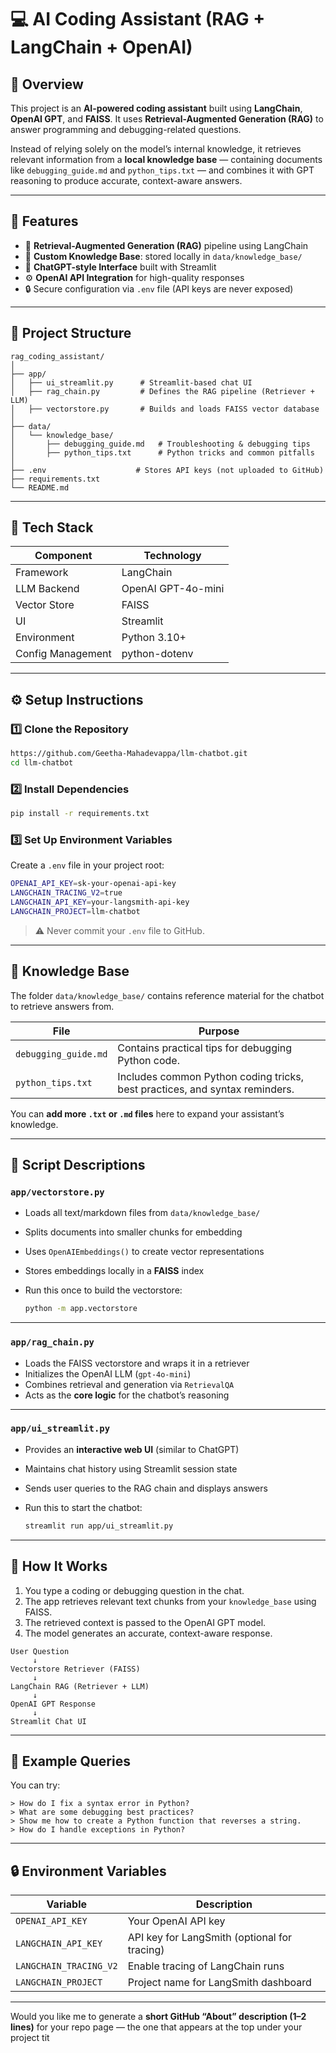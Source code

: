 # 💻 AI Coding Assistant (RAG + LangChain + OpenAI)

## 📘 Overview

This project is an **AI-powered coding assistant** built using **LangChain**, **OpenAI GPT**, and **FAISS**.
It uses **Retrieval-Augmented Generation (RAG)** to answer programming and debugging-related questions.

Instead of relying solely on the model’s internal knowledge, it retrieves relevant information from a **local knowledge base** — containing documents like `debugging_guide.md` and `python_tips.txt` — and combines it with GPT reasoning to produce accurate, context-aware answers.

---

## 🧠 Features

* 🧩 **Retrieval-Augmented Generation (RAG)** pipeline using LangChain
* 🧠 **Custom Knowledge Base**: stored locally in `data/knowledge_base/`
* 💬 **ChatGPT-style Interface** built with Streamlit
* ⚙️ **OpenAI API Integration** for high-quality responses
* 🔒 Secure configuration via `.env` file (API keys are never exposed)

---

## 🧩 Project Structure

```
rag_coding_assistant/
│
├── app/
│   ├── ui_streamlit.py      # Streamlit-based chat UI
│   ├── rag_chain.py         # Defines the RAG pipeline (Retriever + LLM)
│   ├── vectorstore.py       # Builds and loads FAISS vector database
│
├── data/
│   └── knowledge_base/
│       ├── debugging_guide.md   # Troubleshooting & debugging tips
│       ├── python_tips.txt      # Python tricks and common pitfalls
│
├── .env                    # Stores API keys (not uploaded to GitHub)
├── requirements.txt
└── README.md
```

---

## 🧰 Tech Stack

| Component         | Technology         |
| ----------------- | ------------------ |
| Framework         | LangChain          |
| LLM Backend       | OpenAI GPT-4o-mini |
| Vector Store      | FAISS              |
| UI                | Streamlit          |
| Environment       | Python 3.10+       |
| Config Management | python-dotenv      |

---

## ⚙️ Setup Instructions

### 1️⃣ Clone the Repository

```bash
https://github.com/Geetha-Mahadevappa/llm-chatbot.git
cd llm-chatbot
```

### 2️⃣ Install Dependencies

```bash
pip install -r requirements.txt
```

### 3️⃣ Set Up Environment Variables

Create a `.env` file in your project root:

```bash
OPENAI_API_KEY=sk-your-openai-api-key
LANGCHAIN_TRACING_V2=true
LANGCHAIN_API_KEY=your-langsmith-api-key
LANGCHAIN_PROJECT=llm-chatbot
```

> ⚠️ Never commit your `.env` file to GitHub.

---

## 🧠 Knowledge Base

The folder `data/knowledge_base/` contains reference material for the chatbot to retrieve answers from.

| File                 | Purpose                                                                     |
| -------------------- | --------------------------------------------------------------------------- |
| `debugging_guide.md` | Contains practical tips for debugging Python code.                          |
| `python_tips.txt`    | Includes common Python coding tricks, best practices, and syntax reminders. |

You can **add more `.txt` or `.md` files** here to expand your assistant’s knowledge.

---

## 🧩 Script Descriptions

### `app/vectorstore.py`

* Loads all text/markdown files from `data/knowledge_base/`
* Splits documents into smaller chunks for embedding
* Uses `OpenAIEmbeddings()` to create vector representations
* Stores embeddings locally in a **FAISS** index
* Run this once to build the vectorstore:

  ```bash
  python -m app.vectorstore
  ```

---

### `app/rag_chain.py`

* Loads the FAISS vectorstore and wraps it in a retriever
* Initializes the OpenAI LLM (`gpt-4o-mini`)
* Combines retrieval and generation via `RetrievalQA`
* Acts as the **core logic** for the chatbot’s reasoning

---

### `app/ui_streamlit.py`

* Provides an **interactive web UI** (similar to ChatGPT)
* Maintains chat history using Streamlit session state
* Sends user queries to the RAG chain and displays answers
* Run this to start the chatbot:

  ```bash
  streamlit run app/ui_streamlit.py
  ```

---

## 🧩 How It Works

1. You type a coding or debugging question in the chat.
2. The app retrieves relevant text chunks from your `knowledge_base` using FAISS.
3. The retrieved context is passed to the OpenAI GPT model.
4. The model generates an accurate, context-aware response.

```
User Question
     ↓
Vectorstore Retriever (FAISS)
     ↓
LangChain RAG (Retriever + LLM)
     ↓
OpenAI GPT Response
     ↓
Streamlit Chat UI
```

---

## 🧪 Example Queries

You can try:

```
> How do I fix a syntax error in Python?
> What are some debugging best practices?
> Show me how to create a Python function that reverses a string.
> How do I handle exceptions in Python?
```

---

## 🔒 Environment Variables

| Variable               | Description                                  |
| ---------------------- | -------------------------------------------- |
| `OPENAI_API_KEY`       | Your OpenAI API key                          |
| `LANGCHAIN_API_KEY`    | API key for LangSmith (optional for tracing) |
| `LANGCHAIN_TRACING_V2` | Enable tracing of LangChain runs             |
| `LANGCHAIN_PROJECT`    | Project name for LangSmith dashboard         |

---

Would you like me to generate a **short GitHub “About” description (1–2 lines)** for your repo page — the one that appears at the top under your project tit
